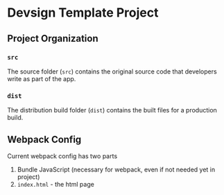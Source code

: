 Devsign Template Project
===

## Project Organization

### `src`

The source folder (`src`) contains the original source code that developers write as part of the app.

### `dist`

The distribution build folder (`dist`) contains the built files for a production build.

## Webpack Config

Current webpack config has two parts
1. Bundle JavaScript (necessary for webpack, even if not needed yet in project)
2. `index.html` - the html page
 